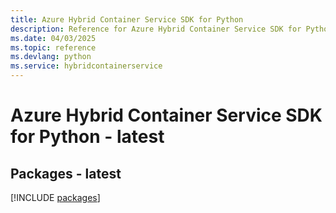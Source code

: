 ```yaml
---
title: Azure Hybrid Container Service SDK for Python
description: Reference for Azure Hybrid Container Service SDK for Python
ms.date: 04/03/2025
ms.topic: reference
ms.devlang: python
ms.service: hybridcontainerservice
---
```

# Azure Hybrid Container Service SDK for Python - latest
## Packages - latest
[!INCLUDE [packages](hybrid-container-service-index.md)]